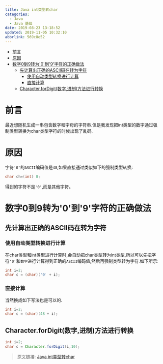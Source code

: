 ```yaml
---
title: Java int类型转char
categories: 
  - Java
  - Java 基础
date: 2019-08-23 13:18:52
updated: 2019-11-05 10:32:10
abbrlink: 569c8e52
---
```

- [前言](/blog/569c8e52/#前言)
- [原因](/blog/569c8e52/#原因)
- [数字0到9转为'0'到'9'字符的正确做法](/blog/569c8e52/#数字0到9转为'0'到'9'字符的正确做法)
    - [先计算出正确的ASCII码在转为字符](/blog/569c8e52/#先计算出正确的ASCII码在转为字符)
        - [使用自动类型转换进行计算](/blog/569c8e52/#使用自动类型转换进行计算)
        - [直接计算](/blog/569c8e52/#直接计算)
    - [Character.forDigit(数字,进制)方法进行转换](/blog/569c8e52/#Character-forDigit-数字,进制-方法进行转换)

<!--more-->
<script src="https://cdn.bootcss.com/jquery/3.4.0/jquery.slim.min.js"></script>
<script>$(document).ready(function () {$(".post-body > ul:nth-child(1)").hide();});</script>

<!--end-->
# 前言 #
最近想随机生成一串包含数字和字母的字符串.但是我发现把int类型的数字通过强制类型转换为char类型字符的时候出现了乱码.
# 原因 #
字符`'0'`的`ASCII`编码值是`48`,如果直接通过类似如下的强制类型转换:
```java
char ch=(int) 0;
```
得到的字符不是`'0'`,而是其他字符。
# 数字0到9转为'0'到'9'字符的正确做法 #
## 先计算出正确的ASCII码在转为字符 ##
### 使用自动类型转换进行计算 ###
在char类型和int类型进行计算时,会自动把char类型转为int类型,所以可以先把字符`'0'`和`数字`进行计算得到正确的`ASCII`编码值,然后再强制类型转为字符.如下所示:
```java
int i=2;
char c = (char)('0' + i);
```
### 直接计算 ###
当然换成如下写法也是可以的.
```java
int i=2;
char c = (char)(48 + i);
```
## Character.forDigit(数字,进制)方法进行转换 ##
```java
int i=2;
char c = Character.forDigit(i,10);
```

>原文链接: [Java int类型转char](https://lanlan2017.github.io/blog/569c8e52/)
